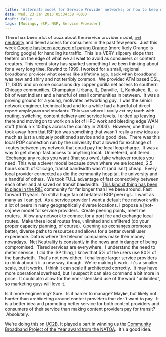 ```yaml
---
title: 'Alternate model for Service Provider networks; or how to keep net neutrality intact'
date: Wed, 23 Jan 2013 05:34:38 +0000
draft: false
tags: [Musings, NSP, NSP, Service Provider]
---
```


There has been a lot of buzz about the service provider model, [net neutrality](http://en.wikipedia.org/wiki/Net_neutrality) and tiered access for consumers in the past few years.  Just this week [Google has been accused of paying Orange](http://www.theverge.com/2013/1/19/3894182/french-isp-orange-says-google-pays-to-send-traffic) (more likely Orange is forcing google) for handling its traffic.  This is a VERY slippery slope that teeters on the edge of what we all want to avoid as consumers or content creators. This recent story has sparked something I've been thinking about for a very long time. Rewind to 1999. I worked for a small, regional broadband provider what seems like a lifetime ago, back when broadband was new and shiny and not terribly common.  We provided ATM based DSL, T1, ISDN and on some occasions dry copper gorilla net access to southern Chicago communities, Champaign-Urbana, IL, Danville, IL, Kankakee, IL,  a bit of west Indiana and a handful of small communities in between.  It was a proving ground for a young, motivated networking guy.  I was the senior network engineer, technical lead and for a while had a handful of direct report employees and students. This was where I really cut my teeth with routing, switching, content delivery and service levels. I ended up leaving there and moving on to work on a lot of HPC work and bleeding edge WAN stuff (think n x 10Gbps across the country in 2003).  However, one thing I took away from that ISP job was something that wasn't really a new idea as much as just a uniquely positioned service and a good idea.  There was this local POP connection run by the university that allowed for exchange of  routes between any network that could pay the local loop charge.  It was a way to get cheap, fast access to anything local.  Unmetered, unfiltered.  Exchange any routes you want (that you own), take whatever routes you need. This was a clever model because down where we are located, 2.5 hours south of Chicago, transit bandwidth wasn't (and isn't) cheap.  Every local provider connected as did the community hospital, the university and a handful of others.  We took FULL advantage of fast connectivity between each other and all saved on transit bandwidth.  [This kind of thing has been in place in the R&E](http://en.wikipedia.org/wiki/National_research_and_education_network) community for far longer than I've been around. Fast forward 11 years. I'm still a huge fan of bi-lateral BGP peerings.  I want as many as I can get.  As a service provider I want a default free network with a lot of peers in many geographically diverse locations. I propose a \[not-so\]new model for service providers.  Create peering points, meet me routers.  Allow any network to connect for a port fee and exchange local routes.  Make these local routes free, unlimited and unfiltered (do your proper capacity planning, of course).  Opening up exchanges promotes better, diverse paths to resources and allows for a better overall user experience. Data is where the telecom companies make their money nowadays.  Net Neutrality is constantly in the news and in danger of being compromised.  Tiered services are everywhere.  I understand the need to meter service.  I did the ISP thing, I know that 5% of the users use 80% of the bandwidth.  That's not new either.  I challenge larger service providers to think about it in a new way, though.  We're making it work.  It's a smaller scale, but it works.  I think it can scale if architected correctly.  It may have more operational overhead, but I suspect it can also command a bit more in price.  It could also allow for the non-asterisked use of the word "unlimited", so marketing guys will love it.

Is it more engineering? Sure.  Is it harder to manage? Maybe, but likely not harder than architecting around content providers that don't want to pay.  It is a better idea and promoting better service for both content providers and consumers of their service than making content providers pay for transit?  Absolutely.

We're doing this on [UC2B](http://uc2b.net). It played a part in winning us the [Community Broadband Project of the Year award from the NATOA](http://www.natoa.org/2012/09/natoa-announces-recipients-of-4.html).  It's a good idea.